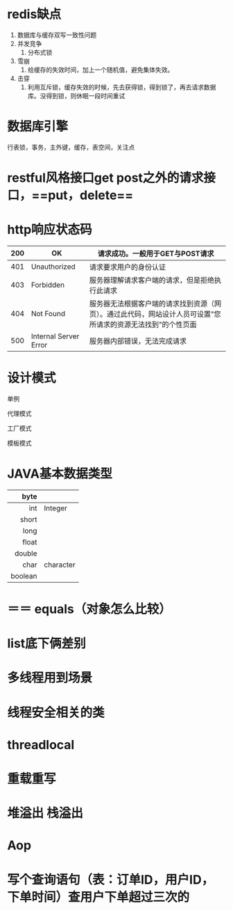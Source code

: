 # redis缺点

1. 数据库与缓存双写一致性问题
2. 并发竞争
   1. 分布式锁
3. 雪崩
   1. 给缓存的失效时间，加上一个随机值，避免集体失效。
4. 击穿
   1. 利用互斥锁，缓存失效的时候，先去获得锁，得到锁了，再去请求数据库。没得到锁，则休眠一段时间重试

# 数据库引擎

行表锁，事务，主外键，缓存，表空间，关注点

# restful风格接口get post之外的请求接口，==put，delete==

# http响应状态码

| 200  | OK                    | 请求成功。一般用于GET与POST请求                              |
| ---- | --------------------- | ------------------------------------------------------------ |
| 401  | Unauthorized          | 请求要求用户的身份认证                                       |
| 403  | Forbidden             | 服务器理解请求客户端的请求，但是拒绝执行此请求               |
| 404  | Not Found             | 服务器无法根据客户端的请求找到资源（网页）。通过此代码，网站设计人员可设置"您所请求的资源无法找到"的个性页面 |
| 500  | Internal Server Error | 服务器内部错误，无法完成请求                                 |

# 设计模式

单例

代理模式

工厂模式

模板模式

# JAVA基本数据类型

|    byte |           |
| ------: | :-------- |
|     int | Integer   |
|   short |           |
|    long |           |
|   float |           |
|  double |           |
|    char | character |
| boolean |           |



# ＝＝ equals（对象怎么比较）

# list底下俩差别

# 多线程用到场景

# 线程安全相关的类 

# threadlocal

# 重载重写

# 堆溢出 栈溢出

#  Aop

# 写个查询语句（表：订单ID，用户ID，下单时间）查用户下单超过三次的